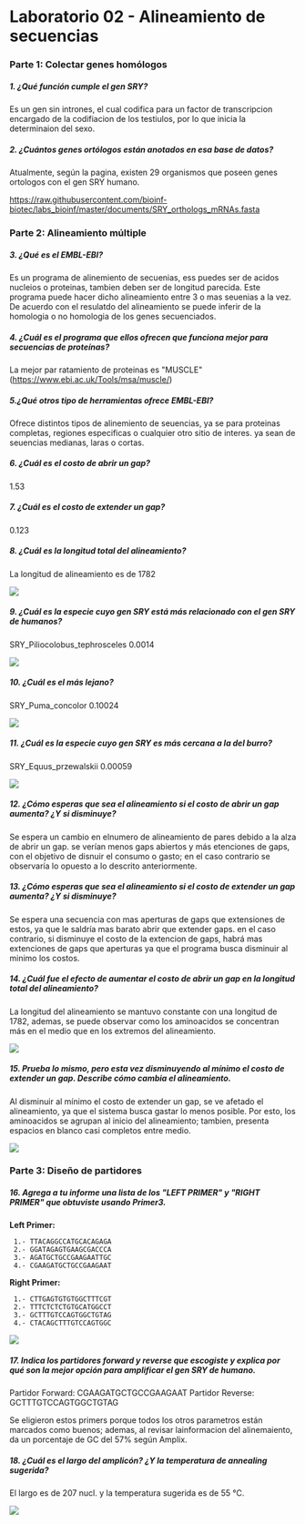 # Laboratorio 02 - Alineamiento de secuencias

### Parte 1: Colectar genes homólogos

##### **1. ¿Qué función cumple el gen SRY?**

Es un gen sin intrones, el cual codifica para un factor de transcripcion encargado de la codifiacion de los testiulos, por lo que inicia la determinaion del sexo.

##### **2. ¿Cuántos genes ortólogos están anotados en esa base de datos?**

Atualmente, según la pagina, existen 29 organismos que poseen genes ortologos con el gen SRY humano.

https://raw.githubusercontent.com/bioinf-biotec/labs_bioinf/master/documents/SRY_orthologs_mRNAs.fasta
   
### Parte 2: Alineamiento múltiple

##### **3. ¿Qué es el EMBL-EBI?**

Es un programa de alinemiento de secuenias, ess puedes ser de acidos nucleios o proteinas, tambien deben ser de longitud parecida. Este programa puede hacer dicho alineamiento entre 3 o mas seuenias a la vez.
De acuerdo con el resulatdo del alineamiento se puede inferir de la homologia o no homologia de los genes secuenciados.

##### **4. ¿Cuál es el programa que ellos ofrecen que funciona mejor para secuencias de proteínas?**

La mejor par ratamiento de proteinas es "MUSCLE"(https://www.ebi.ac.uk/Tools/msa/muscle/)

##### **5.¿Qué otros tipo de herramientas ofrece EMBL-EBI?**

Ofrece distintos tipos de alinemiento de seuencias, ya se para proteinas completas, regiones especificas o cualquier otro sitio de interes. ya sean de seuencias medianas, laras o cortas.

##### **6. ¿Cuál es el costo de abrir un gap?**

1.53

##### **7. ¿Cuál es el costo de extender un gap?**

0.123

##### **8. ¿Cuál es la longitud total del alineamiento?**

La longitud de alineamiento es de 1782 

![](https://github.com/Rojefer/Bioinformatica/blob/master/.gitignore/Alineamiento%20de%20secuencias.png?raw=true)

##### **9. ¿Cuál es la especie cuyo gen SRY está más relacionado con el gen SRY de humanos?**

SRY_Piliocolobus_tephrosceles 0.0014

![](https://github.com/Rojefer/Bioinformatica/blob/master/.gitignore/Arbol%20Filogenetico,%20gen%20mas%20cercano.png?raw=true)

##### **10. ¿Cuál es el más lejano?**

SRY_Puma_concolor 0.10024

![](https://github.com/Rojefer/Bioinformatica/blob/master/.gitignore/Arbol%20Foligenetico,%20gen%20mas%20lejano.png?raw=true)

##### **11. ¿Cuál es la especie cuyo gen SRY es más cercana a la del burro?**

SRY_Equus_przewalskii 0.00059

![](https://github.com/Rojefer/Bioinformatica/blob/master/.gitignore/M%C3%A1s%20cercano%20al%20burro.png?raw=true)

##### **12. ¿Cómo esperas que sea el alineamiento si el costo de abrir un gap aumenta? ¿Y si disminuye?**

Se espera un cambio en elnumero de alineamiento de pares debido a la alza de abrir un gap. se verían menos gaps abiertos y más etenciones de gaps, con el objetivo de disnuir el consumo o gasto; en el caso contrario se observaría lo opuesto a lo descrito anteriormente.

##### **13. ¿Cómo esperas que sea el alineamiento si el costo de extender un gap aumenta? ¿Y si disminuye?**

Se espera una secuencia con mas aperturas de gaps que extensiones de estos, ya que le saldría mas barato abrir que extender gaps.
en el caso contrario, si disminuye el costo de la extencion de gaps, habrá mas extenciones de gaps que aperturas ya que el programa busca disminuir al minimo los costos.

##### **14. ¿Cuál fue el efecto de aumentar el costo de abrir un gap en la longitud total del alineamiento?**

La longitud del alineamiento se mantuvo constante con una longitud de 1782, ademas, se puede observar como los aminoacidos se concentran más en el medio que en los extremos del alineamiento.

![](https://github.com/Rojefer/Bioinformatica/blob/master/.gitignore/Aumento%20de%20un%20gap%20a%202.0.png?raw=true)



##### **15. Prueba lo mismo, pero esta vez disminuyendo al mínimo el costo de extender un gap. Describe cómo cambia el alineamiento.**

Al disminuir al mínimo el costo de extender un gap, se ve afetado el alineamiento, ya que el sistema busca gastar lo menos posible. Por esto, los aminoacidos se agrupan al inicio del alineamiento; tambien, presenta espacios en blanco casi completos entre medio.

![](https://github.com/Rojefer/Bioinformatica/blob/master/.gitignore/Imagen%20de%20extencion%20al%20minimo%20de%20gap.png?raw=true)

### Parte 3: Diseño de partidores

##### **16. Agrega a tu informe una lista de los "LEFT PRIMER" y "RIGHT PRIMER" que obtuviste usando Primer3.**

**Left Primer:** 

     1.- TTACAGGCCATGCACAGAGA
     2.- GGATAGAGTGAAGCGACCCA
     3.- AGATGCTGCCGAAGAATTGC
     4.- CGAAGATGCTGCCGAAGAAT

**Right Primer:** 

     1.- CTTGAGTGTGTGGCTTTCGT
     2.- TTTCTCTCTGTGCATGGCCT
     3.- GCTTTGTCCAGTGGCTGTAG
     4.- CTACAGCTTTGTCCAGTGGC
     
 ![](https://github.com/Rojefer/Bioinformatica/blob/master/.gitignore/Left%20and%20Right%20%20Primer%203.png?raw=true)
 
##### **17. Indica los partidores forward y reverse que escogiste y explica por qué son la mejor opción para amplificar el gen SRY de humano.**

Partidor Forward: CGAAGATGCTGCCGAAGAAT
Partidor Reverse: GCTTTGTCCAGTGGCTGTAG

Se eligieron estos primers porque todos los otros parametros están marcados como buenos; ademas, al revisar lainformacion del alinemaiento, da un porcentaje de GC del 57% según Amplix.

##### **18. ¿Cuál es el largo del amplicón? ¿Y la temperatura de annealing sugerida?**

El largo es de 207 nucl. y la temperatura sugerida es de 55 °C.

![](https://github.com/Rojefer/Bioinformatica/blob/master/.gitignore/Temperatura%20y%20largo%20de%20alineamiento.png?raw=true)





